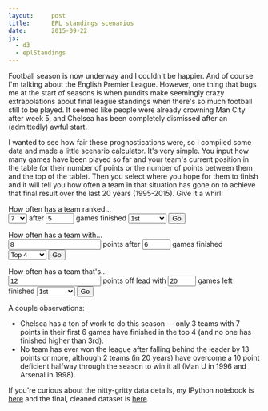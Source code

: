 ```yaml
---
layout:     post
title:      EPL standings scenarios
date:       2015-09-22
js:
  - d3
  - eplStandings
---
```


Football season is now underway and I couldn't be happier. And of course I'm
talking about the English Premier League. However, one thing that bugs me at the
start of seasons is when pundits make seemingly crazy extrapolations about final
league standings when there's so much football still to be played. It seemed
like people were already crowning Man City after week 5, and Chelsea has been
completely dismissed after an (admittedly) awful start.

I wanted to see how fair these prognostications were, so I compiled some data
and made a little scenario calculator. It's very simple. You input how many
games have been played so far and your team's current position in the table (or
their number of points or the number of points between them and the top of the
table). Then you select where you hope for them to finish and it will tell you
how often a team in that situation has gone on to achieve that final result over
the last 20 years (1995-2015). Give it a whirl:

<div class="epl-scenarios-cntnr p2 mb3 h6 border rounded">
  <div class="epl-query mb3">
    <form class="epl-form mb2" data-type="rank">
      How often has a team ranked...<br>
      <select name="rank" class="field">
        <option value="1">1</option>
        <option value="2">2</option>
        <option value="3">3</option>
        <option value="4">4</option>
        <option value="5">5</option>
        <option value="6">6</option>
        <option value="7" selected>7</option>
        <option value="8">8</option>
        <option value="9">9</option>
        <option value="10">10</option>
        <option value="11">11</option>
        <option value="12">12</option>
        <option value="13">13</option>
        <option value="14">14</option>
        <option value="15">15</option>
        <option value="16">16</option>
        <option value="17">17</option>
        <option value="18">18</option>
        <option value="19">19</option>
        <option value="20">20</option>
      </select>
      after 
      <input name="games" type="number" class="field" min="1" max="38" value="5" required>
      games finished
      <select name="finish" class="field">
        <option value="1">1st</option>
        <option value="top-2">Top 2</option>
        <option value="top-4">Top 4</option>
        <option value="bottom-3">Bottom 3</option>
      </select>
      <button class="btn btn-primary" type="submit">Go</button>
    </form>
    <div class="epl-results" id="rank-results"></div>
  </div>

  <div class="epl-query mb3">
    <form class="epl-form mb2" data-type="points">
      How often has a team with...<br>
      <input name="points" type="number" class="field" min="0" value="8" required>
      points after
      <input name="games" type="number" class="field" min="1" max="38" value="6" required>
      games finished
      <select name="finish" class="field">
        <option value="1">1st</option>
        <option value="top-2">Top 2</option>
        <option value="top-4" selected>Top 4</option>
        <option value="bottom-3">Bottom 3</option>
      </select>
      <button class="btn btn-primary" type="submit">Go</button>
    </form>
    <div class="epl-results" id="points-results"></div>
  </div>

  <div class="epl-query mb3">
    <form class="epl-form mb2" data-type="points-behind">
      How often has a team that's...<br>
      <input name="points_behind" type="number" class="field" min="0" value="12" required>
      points off lead with 
      <input name="games_left" type="number" class="field" min="1" max="38" value="20" required>
      games left finished
      <select name="finish" class="field">
        <option value="1">1st</option>
        <option value="top-2">Top 2</option>
        <option value="top-4">Top 4</option>
        <option value="bottom-3">Bottom 3</option>
      </select>
      <button class="btn btn-primary" type="submit">Go</button>
    </form>
    <div class="epl-results" id="points-behind-results"></div>
  </div>
</div>

A couple observations:

* Chelsea has a ton of work to do this season — only 3 teams with 7 points in
  their first 6 games have finished in the top 4 (and no one has finished higher
  than 3rd).
* No team has ever won the league after falling behind the leader by 13 points
  or more, although 2 teams (in 20 years) have overcome a 10 point deficient
  halfway through the season to win it all (Man U in 1996 and Arsenal in 1998).

If you're curious about the nitty-gritty data details, my IPython notebook is
[here][notebook] and the final, cleaned dataset is [here][data].

[statto]: http://www.statto.com/football/stats/england/premier-league
[notebook]: https://github.com/brendansudol/epl-weekly-standings/blob/master/ipy-notebooks/main.ipynb
[data]: https://github.com/brendansudol/epl-weekly-standings/blob/master/output/1995-2015-epl-weekly-standings.tsv
